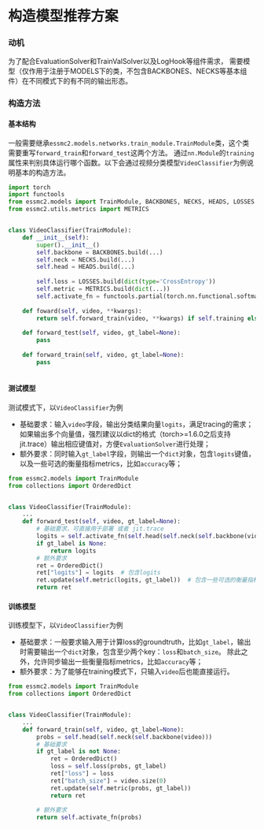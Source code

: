 # 构造模型推荐方案

### 动机
为了配合EvaluationSolver和TrainValSolver以及LogHook等组件需求，
需要模型（仅作用于注册于MODELS下的类，不包含BACKBONES、NECKS等基本组件）在不同模式下的有不同的输出形态。

### 构造方法
#### 基本结构
一般需要继承`essmc2.models.networks.train_module.TrainModule`类，这个类需要重写`forward_train`和`forward_test`这两个方法。
通过`nn.Module`的`training`属性来判别具体运行哪个函数。以下会通过视频分类模型`VideoClassifier`为例说明基本的构造方法。

```python
import torch
import functools
from essmc2.models import TrainModule, BACKBONES, NECKS, HEADS, LOSSES
from essmc2.utils.metrics import METRICS


class VideoClassifier(TrainModule):
    def __init__(self):
        super().__init__()
        self.backbone = BACKBONES.build(...)
        self.neck = NECKS.build(...)
        self.head = HEADS.build(...)
        
        self.loss = LOSSES.build(dict(type='CrossEntropy'))
        self.metric = METRICS.build(dict(...))
        self.activate_fn = functools.partial(torch.nn.functional.softmax, dim=1)
    
    def foward(self, video, **kwargs):
        return self.forward_train(video, **kwargs) if self.training else self.forward_test(video, **kwargs)
    
    def forward_test(self, video, gt_label=None):
        pass
    
    def forward_train(self, video, gt_label=None):
        pass
    
```

#### 测试模型
测试模式下，以`VideoClassifier`为例
* 基础要求：输入`video`字段，输出分类结果向量`logits`，满足tracing的需求；如果输出多个向量值，强烈建议以dict的格式（torch>=1.6.0之后支持jit.trace）输出相应键值对，方便`EvaluationSolver`进行处理；
* 额外要求：同时输入`gt_label`字段，则输出一个`dict`对象，包含`logits`键值，以及一些可选的衡量指标metrics，比如`accuracy`等；

```python
from essmc2.models import TrainModule
from collections import OrderedDict


class VideoClassifier(TrainModule):
    ...
    def forward_test(self, video, gt_label=None):
        # 基础要求，可直接用于部署 或者 jit.trace
        logits = self.activate_fn(self.head(self.neck(self.backbone(video))))
        if gt_label is None:
            return logits
        # 额外要求
        ret = OrderedDict()
        ret["logits"] = logits  # 包含logits
        ret.update(self.metric(logits, gt_label))  # 包含一些可选的衡量指标，其中的scalar值可以作为每轮的日志结果打印
        return ret
```

#### 训练模型
训练模型下，以`VideoClassifier`为例
* 基础要求：一般要求输入用于计算loss的groundtruth，比如`gt_label`，输出时需要输出一个`dict`对象，包含至少两个key：`loss`和`batch_size`。 
除此之外，允许同步输出一些衡量指标metrics，比如`accuracy`等；
* 额外要求：为了能够在training模式下，只输入`video`后也能直接运行。

```python
from essmc2.models import TrainModule
from collections import OrderedDict


class VideoClassifier(TrainModule):
    ...
    def forward_train(self, video, gt_label=None):
        probs = self.head(self.neck(self.backbone(video)))
        # 基础要求
        if gt_label is not None:
            ret = OrderedDict()
            loss = self.loss(probs, gt_label)
            ret["loss"] = loss
            ret["batch_size"] = video.size(0)
            ret.update(self.metric(probs, gt_label))
            return ret
        
        # 额外要求
        return self.activate_fn(probs)
```
